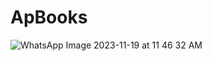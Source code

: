# ApBooks
![WhatsApp Image 2023-11-19 at 11 46 32 AM](https://github.com/saurabhchaturvedi75/ApBooks/assets/151422465/b4bfef93-33f8-4f30-bd35-82d3c761e02e)

